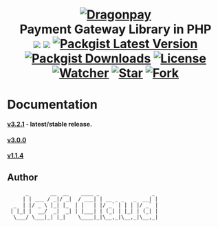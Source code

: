<h1 align="center">
	<a href="https://www.dragonpay.ph/" target="_blank"><img src="https://www.dragonpay.ph/wp-content/uploads/2019/04/mini-logo.png" alt="Dragonpay"></a>
	<br>
	Payment Gateway Library in PHP
	<br>
	<img src="https://scrutinizer-ci.com/g/crazymeeks/dragonpay/badges/quality-score.png?b=master">
	<img src="https://travis-ci.org/crazymeeks/dragonpay.svg?branch=develop">
	<a href="https://packagist.org/packages/crazymeeks/dragonpay"><img src="https://img.shields.io/packagist/v/crazymeeks/dragonpay.svg" alt="Packgist Latest Version"></a>
	<a href="https://packagist.org/packages/crazymeeks/dragonpay/stats"><img src="https://img.shields.io/packagist/dt/crazymeeks/dragonpay.svg?colorB=00e500" alt="Packgist Downloads"></a>
	<a href="https://packagist.org/packages/crazymeeks/dragonpay"><img src="https://img.shields.io/packagist/l/crazymeeks/dragonpay.svg" alt="License"></a>
	<br>
	<a href="https://github.com/crazymeeks/dragonpay/watchers"><img src="https://img.shields.io/github/watchers/crazymeeks/dragonpay.svg?style=social&label=Watch&maxAge=2592000" alt="Watcher"></a>
	<a href="https://github.com/crazymeeks/dragonpay/stargazers"><img src="https://img.shields.io/github/stars/crazymeeks/dragonpay.svg?style=social&label=Star&maxAge=2592000" alt="Star"></a>
	<a href="https://github.com/crazymeeks/dragonpay/network"><img src="https://img.shields.io/github/forks/crazymeeks/dragonpay.svg?style=social&label=Fork" alt="Fork"></a>
</h1>

# Documentation  
#### [v3.2.1](https://github.com/crazymeeks/dragonpay/wiki/v3.2.0) - latest/stable release.
#### [v3.0.0](https://github.com/crazymeeks/dragonpay/wiki/Dragonpay-3.0)
#### [v1.1.4](https://github.com/crazymeeks/dragonpay/wiki)


## Author
```
      _       __  __    ____ _                 _
     | | ___ / _|/ _|  / ___| | __ _ _   _  __| |
  _  | |/ _ \ |_| |_  | |   | |/ _` | | | |/ _` |
 | |_| |  __/  _|  _| | |___| | (_| | |_| | (_| |
  \___/ \___|_| |_|    \____|_|\__,_|\__,_|\__,_|
```
